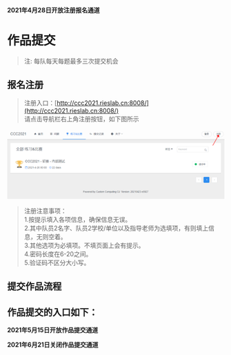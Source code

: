 **2021年4月28日开放注册报名通道**




# 作品提交

>注: 每队每天每题最多三次提交机会

## 报名注册

>注册入口：[http://ccc2021.rieslab.cn:8008/](http://ccc2021.rieslab.cn:8008/)<br>
>请点击导航栏右上角注册按钮，如下图所示
>
>
>
![](./images/up1.png)
>
>
>
>注册注意事项：<br>
>1.按提示填入各项信息，确保信息无误。<br>
>2.其中队员2名字、队员2学校/单位以及指导老师为选填项，有则填上信息，无则空着。<br>
>3.其他选项为必填项。不填页面上会有提示。<br>
>4.密码长度在6-20之间。<br>
>5.验证码不区分大小写。<br>

## 提交作品流程


## 作品提交的入口如下：

**2021年5月15日开放作品提交通道**

**2021年6月21日关闭作品提交通道**

<!--[http://ccc2021.rieslab.cn:8008/](http://ccc2021.rieslab.cn:8008/)-->
